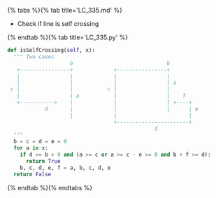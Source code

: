 {% tabs %}{% tab title='LC_335.md' %}

* Check if line is self crossing

{% endtab %}{% tab title='LC_335.py' %}

```py
def isSelfCrossing(self, x):
  """ Two cases
                    b                              b
   +----------------+             +----------------+
   |                |             |                |
   |                |             |                | a
 c |                |           c |                |
   |                | a           |                |    f
   +----------->    |             |                | <----+
            d       |             |                |      | e
                    |             |                       |
                                  +-----------------------+
                                               d
  """
  b = c = d = e = 0
  for a in x:
    if d >= b > 0 and (a >= c or a >= c - e >= 0 and b + f >= d):
      return True
    b, c, d, e, f = a, b, c, d, e
  return False
```

{% endtab %}{% endtabs %}
